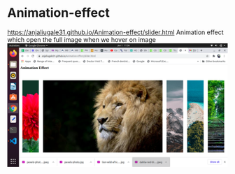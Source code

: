 # Animation-effect
https://anjaliugale31.github.io/Animation-effect/slider.html
Animation effect which open the full image when we hover on image
<img src="Screenshot from 2021-01-01 11-36-12.png"/>
